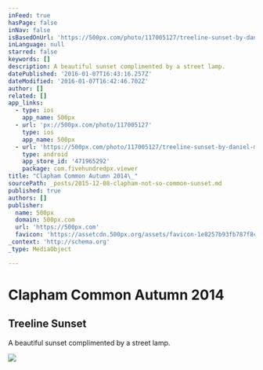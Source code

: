 ```yaml
---
inFeed: true
hasPage: false
inNav: false
isBasedOnUrl: 'https://500px.com/photo/117005127/treeline-sunset-by-daniel-moriss-jeffery-'
inLanguage: null
starred: false
keywords: []
description: A beautiful sunset complimented by a street lamp.
datePublished: '2016-01-07T16:43:16.257Z'
dateModified: '2016-01-07T16:42:46.702Z'
author: []
related: []
app_links:
  - type: ios
    app_name: 500px
  - url: 'px://500px.com/photo/117005127'
    type: ios
    app_name: 500px
  - url: 'https://500px.com/photo/117005127/treeline-sunset-by-daniel-moriss-jeffery-'
    type: android
    app_store_id: '471965292'
    package: com.fivehundredpx.viewer
title: "Clapham Common Autumn 2014\_"
sourcePath: _posts/2015-12-08-clapham-not-so-common-sunset.md
published: true
authors: []
publisher:
  name: 500px
  domain: 500px.com
  url: 'https://500px.com'
  favicon: 'https://assetcdn.500px.org/assets/favicon-1e8257b93fb787f8ceb66b5522ee853c.ico'
_context: 'http://schema.org'
_type: MediaObject

---
```

# Clapham Common Autumn 2014 

<article style=""><h1>Treeline Sunset</h1><p>A beautiful sunset complimented by a street lamp.</p><img src="https://s3-us-west-2.amazonaws.com/the-grid-img/p/afa0594988b844636ccff27040b442f8b02f814f.jpg" /></article>